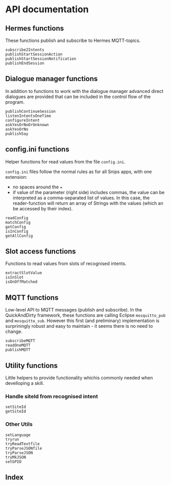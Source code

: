 # API documentation

## Hermes functions

These functions publish and subscribe to Hermes MQTT-topics.

```@docs
subscribe2Intents
publishStartSessionAction
publishStartSessionNotification
publishEndSession
```


## Dialogue manager functions

In addition to functions to work with the dialogue manager
advanced direct dialogues are provided that can be included
in the control flow of the program.

```@docs
publishContinueSession
listenIntentsOneTime
configureIntent
askYesOrNoOrUnknown
askYesOrNo
publishSay
```


## config.ini functions

Helper functions for read values from the file `config.ini`.

`config.ini` files follow the normal rules as for all Snips apps, with
one extension:

- no spaces around the `=`
- if value of the parameter (right side) includes commas,
  the value can be interpreted as a comma-separated list of values.
  In this case, the reader-function will return an array of Strings
  with the values (which an be accessed by their index).


```@docs
readConfig
matchConfig
getConfig
isInConfig
getAllConfig
```


## Slot access functions

Functions to read values from slots of recognised intents.

```@docs
extractSlotValue
isInSlot
isOnOffMatched
```


## MQTT functions

Low-level API to MQTT messages (publish and subscribe).
In the QuickAndDirty framework, these functions are calling
Eclipse `mosquitto_pub` and `mosquitto_sub`. However
this first (and preliminary) implementation is surpriningly
robust and easy to maintain - it seems there is no need to change.

```@docs
subscribeMQTT
readOneMQTT
publishMQTT
```


## Utility functions

Little helpers to provide functionality whichis commonly needed
when develloping a skill.

### Handle siteId from recognised intent
```@docs
setSiteId
getSiteId
```


### Other Utils
```@docs
setLanguage
tryrun
tryReadTextfile
tryParseJSONfile
tryParseJSON
tryMkJSON
setGPIO
```

## Index

```@index
```
